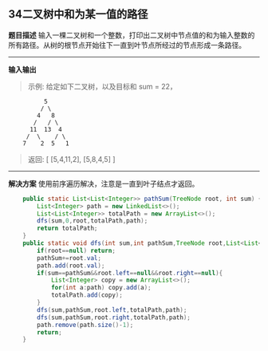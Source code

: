 ## 34二叉树中和为某一值的路径
**题目描述**
输入一棵二叉树和一个整数，打印出二叉树中节点值的和为输入整数的所有路径。从树的根节点开始往下一直到叶节点所经过的节点形成一条路径。

---
**输入输出**
>示例:
给定如下二叉树，以及目标和 sum = 22，

              5
             / \
            4   8
           /   / \
          11  13  4
         /  \    / \
        7    2  5   1
>返回:
[
         [5,4,11,2],
        [5,8,4,5]
]

---
**解决方案**
使用前序遍历解决，注意是一直到叶子结点才返回。
```java
    public static List<List<Integer>> pathSum(TreeNode root, int sum) {
        List<Integer> path = new LinkedList<>();
        List<List<Integer>> totalPath = new ArrayList<>();
        dfs(sum,0,root,totalPath,path);
        return totalPath;
    }
    public static void dfs(int sum,int pathSum,TreeNode root,List<List<Integer>> totalPath,List<Integer> path){
        if(root==null) return;
        pathSum+=root.val;
        path.add(root.val);
        if(sum==pathSum&&root.left==null&&root.right==null){
            List<Integer> copy = new ArrayList<>();
            for(int a:path) copy.add(a);
            totalPath.add(copy);
        }
        dfs(sum,pathSum,root.left,totalPath,path);
        dfs(sum,pathSum,root.right,totalPath,path);
        path.remove(path.size()-1);
        return;
    }
```
